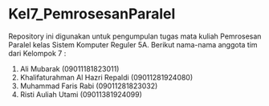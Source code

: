 # Kel7_PemrosesanParalel
Repository ini digunakan untuk pengumpulan tugas mata kuliah Pemrosesan Paralel kelas Sistem Komputer Reguler 5A.
Berikut nama-nama anggota tim dari Kelompok 7 :
1. Ali Mubarak (09011181823011)
2. Khalifaturahman Al Hazri Repaldi (09011281924080)
3. Muhammad Faris Rabi  (09011281823032)
4. Risti Auliah Utami (09011381924099)
